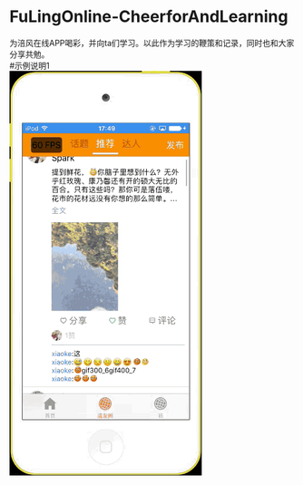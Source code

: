 # FuLingOnline-CheerforAndLearning
为涪风在线APP喝彩，并向ta们学习。以此作为学习的鞭策和记录，同时也和大家分享共勉。  
#示例说明1  
![示例说明1](https://github.com/FuLingTaiHexiaoke/FuLingOnline-CheerforAndLearning/blob/master/README_RESOURCE/2017-06-21%2018_12_11.gif)
